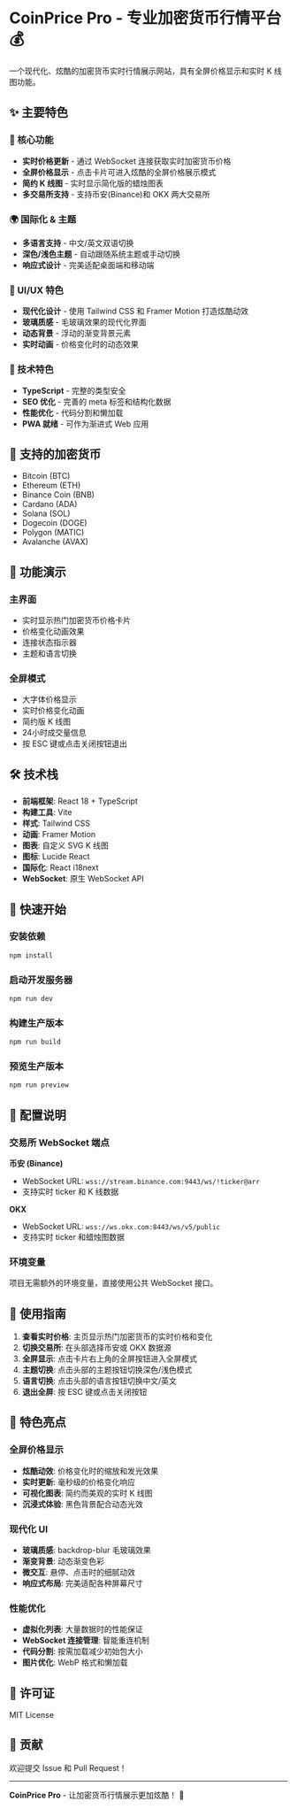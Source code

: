 # CoinPrice Pro - 专业加密货币行情平台 💰

一个现代化、炫酷的加密货币实时行情展示网站，具有全屏价格显示和实时 K 线图功能。

## ✨ 主要特色

### 🎯 核心功能
- **实时价格更新** - 通过 WebSocket 连接获取实时加密货币价格
- **全屏价格显示** - 点击卡片可进入炫酷的全屏价格展示模式
- **简约 K 线图** - 实时显示简化版的蜡烛图表
- **多交易所支持** - 支持币安(Binance)和 OKX 两大交易所

### 🌍 国际化 & 主题
- **多语言支持** - 中文/英文双语切换
- **深色/浅色主题** - 自动跟随系统主题或手动切换
- **响应式设计** - 完美适配桌面端和移动端

### 🎨 UI/UX 特色
- **现代化设计** - 使用 Tailwind CSS 和 Framer Motion 打造炫酷动效
- **玻璃质感** - 毛玻璃效果的现代化界面
- **动态背景** - 浮动的渐变背景元素
- **实时动画** - 价格变化时的动态效果

### 🔧 技术特色
- **TypeScript** - 完整的类型安全
- **SEO 优化** - 完善的 meta 标签和结构化数据
- **性能优化** - 代码分割和懒加载
- **PWA 就绪** - 可作为渐进式 Web 应用

## 🚀 支持的加密货币

- Bitcoin (BTC)
- Ethereum (ETH)
- Binance Coin (BNB)
- Cardano (ADA)
- Solana (SOL)
- Dogecoin (DOGE)
- Polygon (MATIC)
- Avalanche (AVAX)

## 📱 功能演示

### 主界面
- 实时显示热门加密货币价格卡片
- 价格变化动画效果
- 连接状态指示器
- 主题和语言切换

### 全屏模式
- 大字体价格显示
- 实时价格变化动画
- 简约版 K 线图
- 24小时成交量信息
- 按 ESC 键或点击关闭按钮退出

## 🛠️ 技术栈

- **前端框架**: React 18 + TypeScript
- **构建工具**: Vite
- **样式**: Tailwind CSS
- **动画**: Framer Motion
- **图表**: 自定义 SVG K 线图
- **图标**: Lucide React
- **国际化**: React i18next
- **WebSocket**: 原生 WebSocket API

## 🚀 快速开始

### 安装依赖
```bash
npm install
```

### 启动开发服务器
```bash
npm run dev
```

### 构建生产版本
```bash
npm run build
```

### 预览生产版本
```bash
npm run preview
```

## 🔧 配置说明

### 交易所 WebSocket 端点

**币安 (Binance)**
- WebSocket URL: `wss://stream.binance.com:9443/ws/!ticker@arr`
- 支持实时 ticker 和 K 线数据

**OKX**
- WebSocket URL: `wss://ws.okx.com:8443/ws/v5/public`
- 支持实时 ticker 和蜡烛图数据

### 环境变量
项目无需额外的环境变量，直接使用公共 WebSocket 接口。

## 📱 使用指南

1. **查看实时价格**: 主页显示热门加密货币的实时价格和变化
2. **切换交易所**: 在头部选择币安或 OKX 数据源
3. **全屏显示**: 点击卡片右上角的全屏按钮进入全屏模式
4. **主题切换**: 点击头部的主题按钮切换深色/浅色模式
5. **语言切换**: 点击头部的语言按钮切换中文/英文
6. **退出全屏**: 按 ESC 键或点击关闭按钮

## 🎯 特色亮点

### 全屏价格显示
- **炫酷动效**: 价格变化时的缩放和发光效果
- **实时更新**: 毫秒级的价格变化响应
- **可视化图表**: 简约而美观的实时 K 线图
- **沉浸式体验**: 黑色背景配合动态光效

### 现代化 UI
- **玻璃质感**: backdrop-blur 毛玻璃效果
- **渐变背景**: 动态渐变色彩
- **微交互**: 悬停、点击时的细腻动效
- **响应式布局**: 完美适配各种屏幕尺寸

### 性能优化
- **虚拟化列表**: 大量数据时的性能保证
- **WebSocket 连接管理**: 智能重连机制
- **代码分割**: 按需加载减少初始包大小
- **图片优化**: WebP 格式和懒加载



## 📄 许可证

MIT License

## 🤝 贡献

欢迎提交 Issue 和 Pull Request！

---

**CoinPrice Pro** - 让加密货币行情展示更加炫酷！ 🚀 